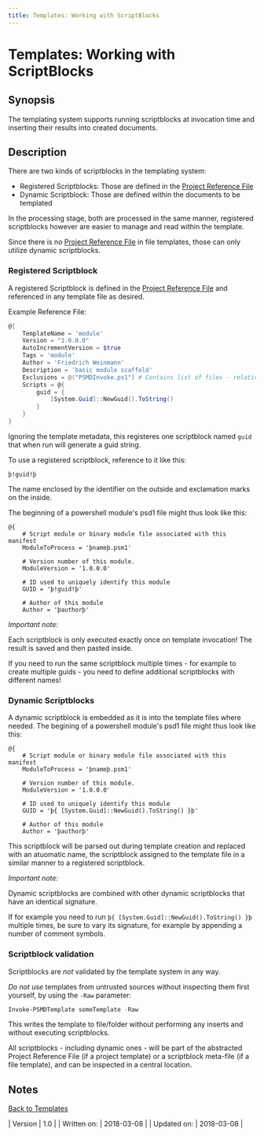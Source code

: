 ```yaml
---
title: Templates: Working with ScriptBlocks
---
```

# Templates: Working with ScriptBlocks
## Synopsis

The templating system supports running scriptblocks at invocation time and inserting their results into created documents.

## Description

There are two kinds of scriptblocks in the templating system:

 - Registered Scriptblocks: Those are defined in the [Project Reference File](project-reference-file.html)
 - Dynamic Scriptblock: Those are defined within the documents to be templated

In the processing stage, both are processed in the same manner, registered scriptblocks however are easier to manage and read within the template.

Since there is no [Project Reference File](project-reference-file.html) in file templates, those can only utilize dynamic scriptblocks.

### Registered Scriptblock

A registered Scriptblock is defined in the [Project Reference File](project-reference-file.html) and referenced in any template file as desired.

Example Reference File:
```powershell
@{
	TemplateName = 'module'
	Version = "1.0.0.0"
	AutoIncrementVersion = $true
	Tags = 'module'
	Author = 'Friedrich Weinmann'
	Description = 'basic module scaffold'
	Exclusions = @("PSMDInvoke.ps1") # Contains list of files - relative path to root - to ignore when building the template
	Scripts = @{
		guid = {
			[System.Guid]::NewGuid().ToString()
		}
	}
}
```

Ignoring the template metadata, this registeres one scriptblock named `guid` that when run will generate a guid string.

To use a registered scriptblock, reference to it like this:

```
þ!guid!þ
```

The name enclosed by the identifier on the outside and exclamation marks on the inside.

The beginning of a powershell module's psd1 file might thus look like this:

```
@{
	# Script module or binary module file associated with this manifest
	ModuleToProcess = 'þnameþ.psm1'
	
	# Version number of this module.
	ModuleVersion = '1.0.0.0'
	
	# ID used to uniquely identify this module
	GUID = 'þ!guid!þ'
	
	# Author of this module
	Author = 'þauthorþ'
```

*Important note:*

Each scriptblock is only executed exactly once on template invocation! The result is saved and then pasted inside.

If you need to run the same scriptblock multiple times - for example to create multiple guids - you need to define additional scriptblocks with different names!

### Dynamic Scriptblocks

A dynamic scriptblock is embedded as it is into the template files where needed. The begining of a powershell module's psd1 file might thus look like this:

```
@{
	# Script module or binary module file associated with this manifest
	ModuleToProcess = 'þnameþ.psm1'
	
	# Version number of this module.
	ModuleVersion = '1.0.0.0'
	
	# ID used to uniquely identify this module
	GUID = 'þ{ [System.Guid]::NewGuid().ToString() }þ'
	
	# Author of this module
	Author = 'þauthorþ'
```

This scriptblock will be parsed out during template creation and replaced with an atuomatic name, the scriptblock assigned to the template file in a similar manner to a registered scriptblock.

*Important note:*

Dynamic scriptblocks are combined with other dynamic scriptblocks that have an identical signature.

If for example you need to run `þ{ [System.Guid]::NewGuid().ToString() }þ` multiple times, be sure to vary its signature, for example by appending a number of comment symbols.

### Scriptblock validation

Scriptblocks are _not_ validated by the template system in any way.

*Do not use* templates from untrusted sources without inspecting them first yourself, by using the `-Raw` parameter:

```powershell
Invoke-PSMDTemplate someTemplate -Raw
```

This writes the template to file/folder without performing any inserts and without executing scriptblocks.

All scriptblocks - including dynamic ones - will be part of the abstracted Project Reference File (if a project template) or a scriptblock meta-file (if a file template), and can be inspected in a central location.

## Notes
[Back to Templates](http://psframework.org/documentation/documents/psmoduledevelopment/templates.html)

| Version | 1.0 |
| Written on: | 2018-03-08 |
| Updated on: | 2018-03-08 |